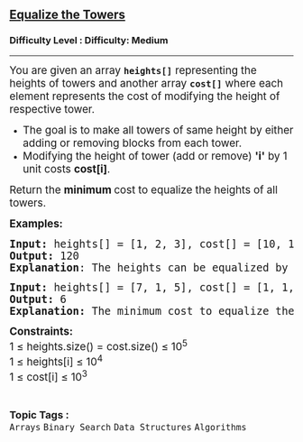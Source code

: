 <h2><a href="https://www.geeksforgeeks.org/problems/equalize-the-towers2804/1?timeMachineDate=2025-06-16">Equalize the Towers</a></h2><h3>Difficulty Level : Difficulty: Medium</h3><hr><div class="problems_problem_content__Xm_eO"><p><span style="font-size: 14pt;">You are given an array <strong><code>heights[]</code></strong> representing the heights of towers and another array <strong><code>cost[]</code></strong> where each element represents the cost of modifying the height of respective tower. </span></p>
<ul>
<li><span style="font-size: 14pt;">The goal is to make all towers of same height by either adding or removing blocks from each tower.</span></li>
<li><span style="font-size: 14pt;">Modifying the height of tower (add or remove) <strong>'i'</strong> by 1 unit costs <strong>cost[i]</strong>.</span></li>
</ul>
<p><span style="font-size: 14pt;">Return the <strong>minimum </strong>cost to equalize the heights of all towers.</span></p>
<p><span style="font-size: 14pt;"><strong>Examples:</strong></span></p>
<pre><span style="font-size: 14pt;"><strong>Input: </strong>heights[] = [1, 2, 3], cost[] = [10, 100, 1000]
<strong>Output:</strong> 120
<strong>Explanation</strong>: The heights can be equalized by either "Removing one block from 3 and adding one in 1" or "Adding two blocks in 1 and adding one in 2". Since the cost of operation in tower 3 is 1000, the first process would yield 1010 while the second one yields 120.</span></pre>
<pre><span style="font-size: 14pt;"><strong>Input: </strong>heights[] = [7, 1, 5], cost[] = [1, 1, 1]
<strong>Output:</strong> 6<br><strong>Explanation:</strong> </span><span style="font-size: 18.6667px;">The minimum cost to equalize the towers is 6, achieved by setting all towers to height 5.</span></pre>
<p><span style="font-size: 14pt;"><strong>Constraints:</strong><br>1 ≤ heights.size() = cost.size() ≤ 10<sup>5</sup><br>1 ≤ heights[i] ≤ 10<sup>4<br></sup>1 ≤ cost[i] ≤ 10<sup>3</sup></span></p></div><br><p><span style=font-size:18px><strong>Topic Tags : </strong><br><code>Arrays</code>&nbsp;<code>Binary Search</code>&nbsp;<code>Data Structures</code>&nbsp;<code>Algorithms</code>&nbsp;